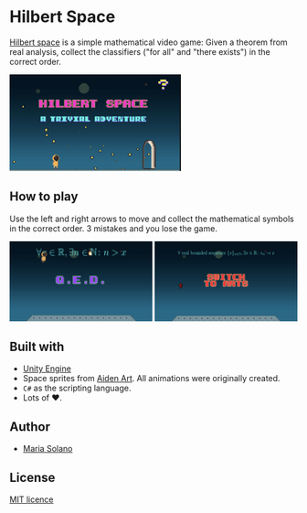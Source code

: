 # Hilbert Space
[Hilbert space](https://sharemygame.com/@MariaSolOs/hilbert-space?fbclid=IwAR2Gef9ftxYe6PrWNHtGzr1gYAlrcx66-7OOcRjSZYSDp0nDn_EXZoM26K0) is a simple mathematical video game: Given a theorem from real analysis, collect the classifiers ("for all" and "there exists") in the correct order.

<img src="./readme-images/hilbert-home.png" width="300px" />

## How to play
Use the left and right arrows to move and collect the mathematical symbols in the correct order. 3 mistakes and you lose the game.

<img src="./readme-images/hilbert-win.png" width="250px" />
<img src="./readme-images/hilbert-lose.png" width="250px" />

## Built with
* [Unity Engine](https://unity.com/)
* Space sprites from [Aiden Art](https://jerrofficial.wixsite.com/aidenart). All animations were originally created. 
* `C#` as the scripting language.
* Lots of ❤️.

## Author
* [Maria Solano](https://mariasolos.github.io/me/) 

## License
[MIT licence](https://opensource.org/licenses/MIT)